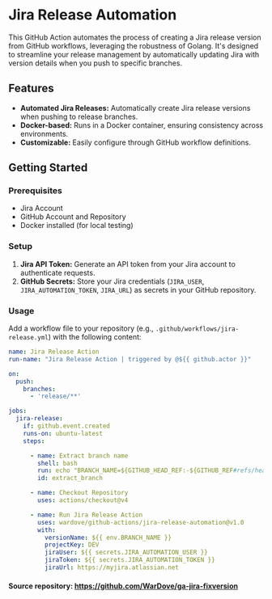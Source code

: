# Jira Release Automation

This GitHub Action automates the process of creating a Jira release version from GitHub workflows, leveraging the robustness of Golang. It's designed to streamline your release management by automatically updating Jira with version details when you push to specific branches.

## Features

- **Automated Jira Releases:** Automatically create Jira release versions when pushing to release branches.
- **Docker-based:** Runs in a Docker container, ensuring consistency across environments.
- **Customizable:** Easily configure through GitHub workflow definitions.

## Getting Started

### Prerequisites

- Jira Account
- GitHub Account and Repository
- Docker installed (for local testing)

### Setup

1. **Jira API Token:** Generate an API token from your Jira account to authenticate requests.
2. **GitHub Secrets:** Store your Jira credentials (`JIRA_USER`, `JIRA_AUTOMATION_TOKEN`, `JIRA_URL`) as secrets in your GitHub repository.

### Usage

Add a workflow file to your repository (e.g., `.github/workflows/jira-release.yml`) with the following content:

```yaml
name: Jira Release Action
run-name: "Jira Release Action | triggered by @${{ github.actor }}"

on:
  push:
    branches:
      - 'release/**'

jobs:
  jira-release:
    if: github.event.created
    runs-on: ubuntu-latest
    steps:

      - name: Extract branch name
        shell: bash
        run: echo "BRANCH_NAME=${GITHUB_HEAD_REF:-${GITHUB_REF#refs/heads/}}" >> $GITHUB_ENV
        id: extract_branch

      - name: Checkout Repository
        uses: actions/checkout@v4

      - name: Run Jira Release Action
        uses: wardove/github-actions/jira-release-automation@v1.0
        with:
          versionName: ${{ env.BRANCH_NAME }}
          projectKey: DEV
          jiraUser: ${{ secrets.JIRA_AUTOMATION_USER }}
          jiraToken: ${{ secrets.JIRA_AUTOMATION_TOKEN }}
          jiraUrl: https://myjira.atlassian.net

```

#### Source repository: https://github.com/WarDove/ga-jira-fixversion
